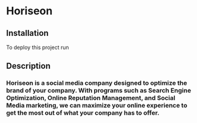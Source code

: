 # Horiseon

## Installation

To deploy this project run

## Description 


### Horiseon is a social media company designed to optimize the brand of your company. With programs such as Search Engine Optimization, Online Reputation Management, and Social Media marketing, we can maximize your online experience to get the most out of what your company has to offer.
   